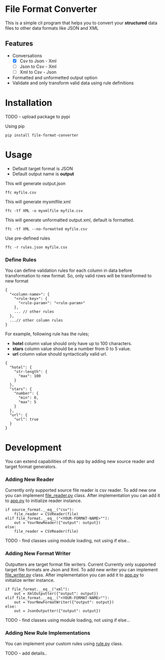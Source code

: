 # File Format Converter

This is a simple cli program that helps you to convert your **structured** data files to other data formats like JSON and XML

## Features

* Conversations 
    * [x] Csv to Json - Xml
    * [ ] Json to Csv - Xml
    * [ ] Xml to Csv - Json
* Formatted and unformetted output option
* Validate and only transform valid data using rule definitions

# Installation

TODO - upload package to pypi 

Using pip 
```
pip install file-format-converter
```

# Usage

* Default target format is JSON
* Default output name is **output**

This will generate output.json
```
ffc myfile.csv
```


This will generate myxmlfile.xml
```
ffc -tf XML -o myxmlfile myfile.csv
```


This will generate unformatted output.xml, default is formatted.
```
ffc -tf XML --no-formatted myfile.csv
```

Use pre-defined rules
```
ffc -r rules.json myfile.csv
```

### Define Rules

You can define validation rules for each column in data before transformation to new format.
So, only valid rows will be transformed to new format

```
{
  "<column-name>": {
    "<rule-key>": {
      "<rule-param>": "<rule-param>"
    },
    ... // other rules
  },
  ...// other column rules
}
```

For example, following rule has the rules;

* **hotel** column value should only have up to 100 characters.
* **stars** column value should be a number from 0 to 5 value.
* **url** column value should syntactically valid url.

```
{
  "hotel": {
    "str-length": {
      "max": 100
    }
  },
  "stars": {
    "number": {
      "min": 0,
      "max": 5
    }
  },
  "url": {
    "url": true
  }
}
```

# Development

You can extend capabilities of this app by adding new source reader and target format generators.


### Adding New Reader

Currently only supported source file reader is csv reader. To add new one you can implement [file_reader.py](file_format_converter/api/file_reader.py) class.
After implementation you can add it to [app.py](file_format_converter/app.py) to initialize reader instance.

```
if source_format.__eq__("csv"):
    file_reader = CSVReader(file)
elif file_format.__eq__("<YOUR-FORMAT-NAME>""):
    out = YourNewReader({"output": output})
else:
    file_reader = CSVReader(file)
```

 TODO - find classes using module loading, not using if else...
 
### Adding New Format Writer

Outputters are target format file writers. Current
Currently only supported target file formats are Json and Xml. 
To add new writer you can implement [file_writer.py](file_format_converter/api/file_writer.py) class.
After implementation you can add it to [app.py](file_format_converter/app.py) to initialize writer instance.

```
if file_format.__eq__("xml"):
    out = XmlOutputter({"output": output})
elif file_format.__eq__("<YOUR-FORMAT-NAME>""):
    out = YourNewFormatWriter({"output": output})
else:
    out = JsonOutputter({"output": output})
```

 TODO - find classes using module loading, not using if else...
 
 ### Adding New Rule Implementations
 
 You can implement your custom rules using [rule.py](file_format_converter/api/rule.py) class.
 
 TODO - add details..